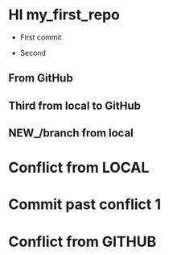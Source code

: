 # HI my_first_repo
* First commit

* Second

## From GitHub

## Third from local to GitHub

## NEW_/branch from local

# Conflict from LOCAL

# Commit past conflict 1


# Conflict from GITHUB

